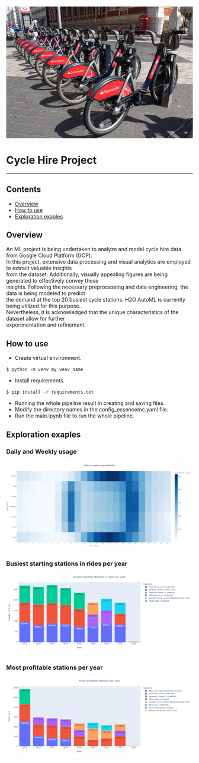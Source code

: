![TopImage!](images/Santander_Cycles.jpg)

# **Cycle Hire Project**

---

## Contents
- [Overview](#Overview)
- [How to use](#How-to-use)
- [Exploration exaples](#Exploration-exaples)

## Overview
An ML project is being undertaken to analyze and model cycle hire data from Google Cloud Platform (GCP). \
In this project, extensive data processing and visual analytics are employed to extract valuable insights  \
from the dataset. Additionally, visually appealing figures are being generated to effectively convey these \
insights. Following the necessary preprocessing and data engineering, the data is being modeled to predict \
the demand at the top 20 busiest cycle stations. H2O AutoML is currently being utilized for this purpose. \
Nevertheless, it is acknowledged that the unique characteristics of the dataset allow for further \
experimentation and refinement.


## How to use

- Create virtual environment.
```
$ python -m venv my_venv_name
```
- Install requirements.
```
$ pip install -r requirements.txt
``` 
- Running the whole pipeline result in creating and saving files.
- Modify the directory names in the config_essencemc.yaml file.
- Run the main.ipynb file to run the whole pipeline.


## Exploration exaples

### Daily and Weekly usage

![Daily and Weekly Usage Distribution](images/Daily_and_weekly_usage_distribution.png)

### Busiest starting stations in rides per year

![Busiest starting stations in rides per year](images/Busiest_starting_stations_in_rides_per_year.png)

### Most profitable stations per year
![Most profitable stations per year](images/Most_profitable_stations_per_year.png)


